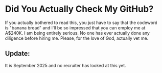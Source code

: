 # Did You Actually Check My GitHub?

If you actually bothered to read this, you just have to say that the codeword is "banana bread" and I'll be so impressed that you can employ me at A$240K. I am being entirely serious. No one has ever actually done any diligence before hiring me. Please, for the love of God, actually vet me.

## Update:

It is September 2025 and no recruiter has looked at this yet.

